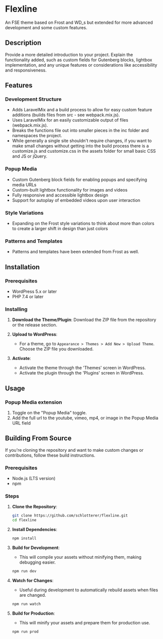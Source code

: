 
# Flexline
An FSE theme based on Frost and WD_s but extended for more advanced development and some custom features.

## Description
Provide a more detailed introduction to your project. Explain the functionality added, such as custom fields for Gutenberg blocks, lightbox implementation, and any unique features or considerations like accessibility and responsiveness.

## Features
### Development Structure
- Adds LaravelMix and a build process to allow for easy custom feature additions (builds files from src - see webpack.mix.js). 
- Uses LaravelMix for an easily customizable output of files (webpack.mix.js).
- Breaks the functions file out into smaller pieces in the inc folder and namespaces the project.
- While generally a single site shouldn't require changes, if you want to make small changes without getting into the build process there is a customize.js and customize.css in the assets folder for small basic CSS and JS or jQuery.
### Popup Media
- Custom Gutenberg block fields for enabling popups and specifying media URLs
- Custom-built lightbox functionality for images and videos
- Fully responsive and accessible lightbox design
- Support for autoplay of embedded videos upon user interaction
### Style Variations
- Expanding on the Frost style variations to think about more than colors to create a larger shift in design than just colors
### Patterns and Templates
- Patterns and templates have been extended from Frost as well.

## Installation

### Prerequisites

- WordPress 5.x or later
- PHP 7.4 or later

### Installing

1. **Download the Theme/Plugin**: Download the ZIP file from the repository or the release section.
   
2. **Upload to WordPress**:
   - For a theme, go to `Appearance > Themes > Add New > Upload Theme`. Choose the ZIP file you downloaded.
   
3. **Activate**:
   - Activate the theme through the 'Themes' screen in WordPress.
   - Activate the plugin through the 'Plugins' screen in WordPress.

## Usage
### Popup Media extension
1. Toggle on the "Popup Media" toggle.
2. Add the full url to the youtube, vimeo, mp4, or image in the Popup Media URL field

## Building From Source

If you're cloning the repository and want to make custom changes or contributions, follow these build instructions.

### Prerequisites

- Node.js (LTS version)
- npm

### Steps

1. **Clone the Repository**:
   ```bash
   git clone https://github.com/schlotterer/flexline.git
   cd flexline
   ```

2. **Install Dependencies**:
   ```bash
   npm install
   ```

3. **Build for Development**:
   - This will compile your assets without minifying them, making debugging easier.
   ```bash
   npm run dev
   ```

4. **Watch for Changes**:
   - Useful during development to automatically rebuild assets when files are changed.
   ```bash
   npm run watch
   ```

5. **Build for Production**:
   - This will minify your assets and prepare them for production use.
   ```bash
   npm run prod
   ```
